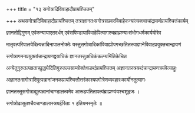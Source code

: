 +++
title = "१३ सगोत्रादिविवाहादौप्रायश्चित्तम्"

+++
अथसगोत्रादिविवाहादौप्रायश्चित्तम् तत्राज्ञानतःसगोत्रसप्रवरविवाहेकन्यांत्यक्त्वाचांद्रायणंप्रायश्चित्तंकार्यम्

ज्ञानतोद्विगुणम् एवंकन्यायाएतदर्धम् एवंसपिण्डायाविवाहेपित्यागश्चब्राह्मण्याःसंभोगधर्मकार्ययोरेव

मातृवत्परिपालयेदित्यन्नादिनापालनोक्तेः यस्तुसगोत्रादिकांविवाह्योपगच्छतितस्याज्ञानेविवाहप्रयुक्तचान्द्रायणं

सगोत्रागमनप्रयुक्तांचान्द्रायणद्वयाधिकं ज्ञानतस्तुअधिकंकल्प्यमितिकेचित

अन्येतुगुरुतल्पव्रताच्छुद्ध्येदितिगुरुतल्पसाम्योक्तेःषडब्दंप्रायश्चित्तम् अज्ञानतस्त्रयब्दंचान्द्रायणत्रयंवेत्याहुः

अज्ञानतःसगोत्रादिषूत्पन्नानांजनकप्रायश्चित्तौत्तरंकाश्यपगोत्रेणव्यवहारःकार्योनतुत्यागः

ज्ञानतस्तुसगोत्राद्युत्पन्नानांचाण्डालत्वमेव आरूढपतितापत्यंब्राह्मण्यंयश्चशूद्रजः ।

सगोत्रोढासुतश्चैवचाण्डालास्त्रयईरिताः १ इतियमस्मृतेः ॥
